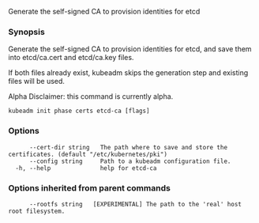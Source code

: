 
Generate the self-signed CA to provision identities for etcd

### Synopsis

Generate the self-signed CA to provision identities for etcd, and save them into etcd/ca.cert and etcd/ca.key files. 

If both files already exist, kubeadm skips the generation step and existing files will be used. 

Alpha Disclaimer: this command is currently alpha.

```
kubeadm init phase certs etcd-ca [flags]
```

### Options

```
      --cert-dir string   The path where to save and store the certificates. (default "/etc/kubernetes/pki")
      --config string     Path to a kubeadm configuration file.
  -h, --help              help for etcd-ca
```

### Options inherited from parent commands

```
      --rootfs string   [EXPERIMENTAL] The path to the 'real' host root filesystem.
```

